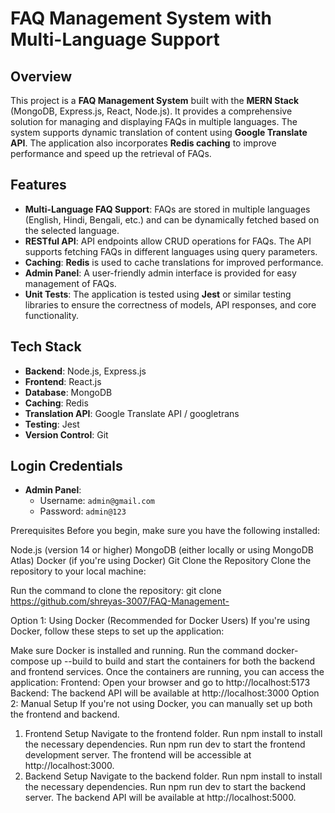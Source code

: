 # FAQ Management System with Multi-Language Support

## Overview
This project is a **FAQ Management System** built with the **MERN Stack** (MongoDB, Express.js, React, Node.js). It provides a comprehensive solution for managing and displaying FAQs in multiple languages. The system supports dynamic translation of content using **Google Translate API**. The application also incorporates **Redis caching** to improve performance and speed up the retrieval of FAQs.

## Features
- **Multi-Language FAQ Support**: FAQs are stored in multiple languages (English, Hindi, Bengali, etc.) and can be dynamically fetched based on the selected language.
- **RESTful API**: API endpoints allow CRUD operations for FAQs. The API supports fetching FAQs in different languages using query parameters.
- **Caching**: **Redis** is used to cache translations for improved performance.
- **Admin Panel**: A user-friendly admin interface is provided for easy management of FAQs.
- **Unit Tests**: The application is tested using **Jest** or similar testing libraries to ensure the correctness of models, API responses, and core functionality.

## Tech Stack
- **Backend**: Node.js, Express.js
- **Frontend**: React.js
- **Database**: MongoDB
- **Caching**: Redis
- **Translation API**: Google Translate API / googletrans
- **Testing**: Jest
- **Version Control**: Git

## Login Credentials
- **Admin Panel**:  
  - Username: `admin@gmail.com`  
  - Password: `admin@123`

Prerequisites
Before you begin, make sure you have the following installed:

Node.js (version 14 or higher)
MongoDB (either locally or using MongoDB Atlas)
Docker (if you're using Docker)
Git
Clone the Repository
Clone the repository to your local machine:

Run the command to clone the repository: git clone https://github.com/shreyas-3007/FAQ-Management-



Option 1: Using Docker (Recommended for Docker Users)
If you're using Docker, follow these steps to set up the application:

Make sure Docker is installed and running.
Run the command docker-compose up --build to build and start the containers for both the backend and frontend services.
Once the containers are running, you can access the application:
Frontend: Open your browser and go to http://localhost:5173
Backend: The backend API will be available at http://localhost:3000
Option 2: Manual Setup
If you're not using Docker, you can manually set up both the frontend and backend.

1. Frontend Setup
Navigate to the frontend folder.
Run npm install to install the necessary dependencies.
Run npm run dev to start the frontend development server.
The frontend will be accessible at http://localhost:3000.
2. Backend Setup
Navigate to the backend folder.
Run npm install to install the necessary dependencies.
Run npm run dev to start the backend server.
The backend API will be available at http://localhost:5000.